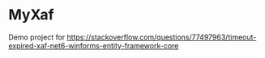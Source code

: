 # MyXaf
Demo project for https://stackoverflow.com/questions/77497963/timeout-expired-xaf-net6-winforms-entity-framework-core
